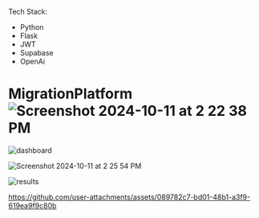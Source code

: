Tech Stack:
- Python
- Flask
- JWT
- Supabase
- OpenAi

# MigrationPlatform![Screenshot 2024-10-11 at 2 22 38 PM](https://github.com/user-attachments/assets/bd67d134-1925-44a3-9741-10e32fd1c606)

![dashboard](https://github.com/user-attachments/assets/59b274a6-255b-49b1-9645-193845fc87f2)

![Screenshot 2024-10-11 at 2 25 54 PM](https://github.com/user-attachments/assets/29de597e-04ed-4984-8072-750cb771758e)

![results](https://github.com/user-attachments/assets/339d9bb8-aa17-43fc-84a1-8d50fab9ff1e)

https://github.com/user-attachments/assets/089782c7-bd01-48b1-a3f9-619ea9f9c80b

